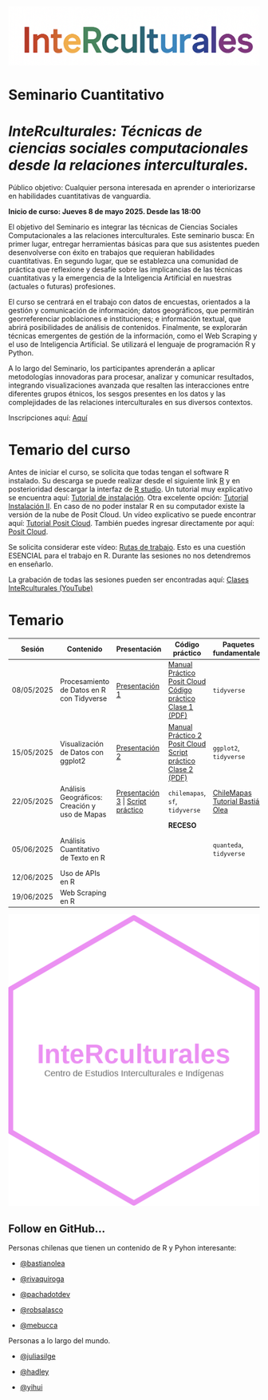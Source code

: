 ![](img/interculturales2.png)

# Seminario Cuantitativo

# ***InteRculturales:** Técnicas de ciencias sociales computacionales desde la relaciones interculturales.*

Público objetivo: Cualquier persona interesada en aprender o interiorizarse en habilidades cuantitativas de vanguardia.

**Inicio de curso: Jueves 8 de mayo 2025. Desde las 18:00**

El objetivo del Seminario es integrar las técnicas de Ciencias Sociales Computacionales a las relaciones interculturales. Este seminario busca: En primer lugar, entregar herramientas básicas para que sus asistentes pueden desenvolverse con éxito en trabajos que requieran habilidades cuantitativas. En segundo lugar, que se establezca una comunidad de práctica que reflexione y desafíe sobre las implicancias de las técnicas cuantitativas y la emergencia de la Inteligencia Artificial en nuestras (actuales o futuras) profesiones.

El curso se centrará en el trabajo con datos de encuestas, orientados a la gestión y comunicación de información; datos geográficos, que permitirán georreferenciar poblaciones e instituciones; e información textual, que abrirá posibilidades de análisis de contenidos. Finalmente, se explorarán técnicas emergentes de gestión de la información, como el Web Scraping y el uso de Inteligencia Artificial. Se utilizará el lenguaje de programación R y Python.

A lo largo del Seminario, los participantes aprenderán a aplicar metodologías innovadoras para procesar, analizar y comunicar resultados, integrando visualizaciones avanzada que resalten las interacciones entre diferentes grupos étnicos, los sesgos presentes en los datos y las complejidades de las relaciones interculturales en sus diversos contextos.

Inscripciones aquí: [Aquí](https://forms.cloud.microsoft/r/10cuEygf00)

# Temario del curso

Antes de iniciar el curso, se solicita que todas tengan el software R instalado. Su descarga se puede realizar desde el siguiente link [R](https://cran.r-project.org/bin/windows/base/) y en posterioridad descargar la interfaz de [R studio](https://posit.co/download/rstudio-desktop/). Un tutorial muy explicativo se encuentra aquí: [Tutorial de instalación](https://www.youtube.com/watch?v=RtkCAKXsVbw&t=204s). Otra excelente opción: [Tutorial Instalación II](https://bastianolea.rbind.io/blog/r_introduccion/instalar_r/). En caso de no poder instalar R en su computador existe la versión de la nube de Posit Cloud. Un vídeo explicativo se puede encontrar aquí: [Tutorial Posit Cloud](https://www.youtube.com/watch?v=hZuCmgoSGzM). También puedes ingresar directamente por aquí: [Posit Cloud](https://posit.cloud/).

Se solicita considerar este vídeo: [Rutas de trabajo](https://www.youtube.com/watch?v=gWcmdA_uGVY). Esto es una cuestión ESENCIAL para el trabajo en R. Durante las sesiones no nos detendremos en enseñarlo.

La grabación de todas las sesiones pueden ser encontradas aquí: [Clases InteRculturales (YouTube)](https://youtube.com/playlist?list=PL8V8dGNnJoBQUQ0lXLNRAtuDXb3UCZ9NX&si=Q6AmGrO4gpyabDlW)

# Temario

| **Sesión** | **Contenido**                                 | **Presentación**                                                                                                                                                                                                                             | **Código práctico**                                                                                                                                                                                                                                                                                                                                                                                | **Paquetes fundamentales**                                                                                                           | **Referencias**                                                                                                                                             |
|------------|------------|------------|------------|------------|------------|
| 08/05/2025 | Procesamiento de Datos en R con Tidyverse     | [Presentación 1](https://centrociir.github.io/interculturales/clases/clase1/pres/presentacion-1.html)                                                                                                                                        | [Manual Práctico](https://centrociir.github.io/interculturales/clases/clase1/clase_1.html) <br> [Posit Cloud](https://posit.cloud/content/10310196) <br> [Código práctico](https://github.com/centrociir/interculturales/blob/main/clases/clase1/practico/practico_1.R) <br> [Clase 1 (PDF)](https://github.com/centrociir/interculturales/blob/main/clases/clase1/interculturales_1.pdf)          | `tidyverse`                                                                                                                          | [Introducción a Tidyverse](https://r4ds.had.co.nz/tidy-data.html)                                                                                           |
| 15/05/2025 | Visualización de Datos con ggplot2            | [Presentación 2](https://centrociir.github.io/interculturales/clases/clase2/presentacion/presentacion-2.html)                                                                                                                                | [Manual Práctico 2](https://centrociir.github.io/interculturales/clases/clase2/practico/practico2.html) <br> [Posit Cloud](https://posit.cloud/content/10365718) <br> [Script práctico](https://github.com/centrociir/interculturales/blob/main/clases/clase2/script_practico.R) <br> [Clase 2 (PDF)](https://github.com/centrociir/interculturales/blob/main/clases/clase2/interculturales_2.pdf) | `ggplot2`, `tidyverse`                                                                                                               | [R4DS: Visualización](https://r4ds.had.co.nz/data-visualisation.html)                                                                                       |
| 22/05/2025 | Análisis Geográficos: Creación y uso de Mapas | [Presentación 3](https://centrociir.github.io/interculturales/clases/clase3/presentacion/presentacion_clase3.html) \| [Script práctico](https://github.com/centrociir/interculturales/blob/main/clases/clase3/practico/codigo_practico3.R%$) | `chilemapas`, `sf`, `tidyverse`                                                                                                                                                                                                                                                                                                                                                                    | [ChileMapas](https://github.com/juanmiguelsr/chilemapas) <br> [Tutorial Bastián Olea](https://rpubs.com/bastimapache/mapa_urbano_rm) |                                                                                                                                                             |
|            |                                               |                                                                                                                                                                                                                                              | **RECESO**                                                                                                                                                                                                                                                                                                                                                                                         |                                                                                                                                      |                                                                                                                                                             |
| 05/06/2025 | Análisis Cuantitativo de Texto en R           |                                                                                                                                                                                                                                              |                                                                                                                                                                                                                                                                                                                                                                                                    | `quanteda`, `tidyverse`                                                                                                              | [Text Mining with R](https://www.tidytextmining.com) <br> [Paper 1](https://doi.org/10.1080/19312458.2017.1387238) <br> [quanteda.io](https://quanteda.io/) |
| 12/06/2025 | Uso de APIs en R                              |                                                                                                                                                                                                                                              |                                                                                                                                                                                                                                                                                                                                                                                                    |                                                                                                                                      | [OpenAI Docs](https://platform.openai.com/docs/)                                                                                                            |
| 19/06/2025 | Web Scraping en R                             |                                                                                                                                                                                                                                              |                                                                                                                                                                                                                                                                                                                                                                                                    |                                                                                                                                      |                                                                                                                                                             |

![](img/sticker_ciir_rosa_v2.png)

## Follow en GitHub...

Personas chilenas que tienen un contenido de R y Pyhon interesante:

-   [\@bastianolea](https://github.com/bastianolea)

-   [\@rivaquiroga](https://github.com/rivaquiroga/)

-   [\@pachadotdev](https://github.com/pachadotdev)

-   [\@robsalasco](https://github.com/robsalasco)

-   [\@mebucca](https://github.com/mebucca)

Personas a lo largo del mundo.

-   [\@juliasilge](https://github.com/)

-   [\@hadley](https://github.com/hadley)

-   [\@yihui](https://github.com/yihui)
